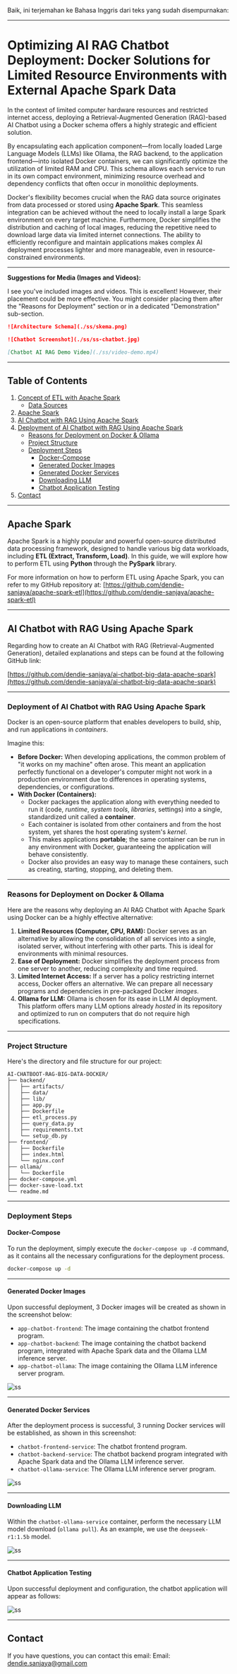Baik, ini terjemahan ke Bahasa Inggris dari teks yang sudah disempurnakan:

-----

# Optimizing AI RAG Chatbot Deployment: Docker Solutions for Limited Resource Environments with External Apache Spark Data

In the context of limited computer hardware resources and restricted internet access, deploying a Retrieval-Augmented Generation (RAG)-based AI Chatbot using a Docker schema offers a highly strategic and efficient solution.

By encapsulating each application component—from locally loaded Large Language Models (LLMs) like Ollama, the RAG backend, to the application frontend—into isolated Docker containers, we can significantly optimize the utilization of limited RAM and CPU. This schema allows each service to run in its own compact environment, minimizing resource overhead and dependency conflicts that often occur in monolithic deployments.

Docker's flexibility becomes crucial when the RAG data source originates from data processed or stored using **Apache Spark**. This seamless integration can be achieved without the need to locally install a large Spark environment on every target machine. Furthermore, Docker simplifies the distribution and caching of local images, reducing the repetitive need to download large data via limited internet connections. The ability to efficiently reconfigure and maintain applications makes complex AI deployment processes lighter and more manageable, even in resource-constrained environments.

-----

**Suggestions for Media (Images and Videos):**

I see you've included images and videos. This is excellent\! However, their placement could be more effective. You might consider placing them after the "Reasons for Deployment" section or in a dedicated "Demonstration" sub-section.

```markdown
![Architecture Schema](./ss/skema.png)

![Chatbot Screenshot](./ss/ss-chatbot.jpg)

[Chatbot AI RAG Demo Video](./ss/video-demo.mp4)
```


-----

## Table of Contents

1.  [Concept of ETL with Apache Spark](https://github.com/dendie-sanjaya/ai-chatboot-rag-big-data-docker#concept-of-etl-with-apache-spark)
      * [Data Sources](https://github.com/dendie-sanjaya/ai-chatboot-rag-big-data-docker#data-sources)
2.  [Apache Spark](https://github.com/dendie-sanjaya/ai-chatboot-rag-big-data-docker#apache-spark)
3.  [AI Chatbot with RAG Using Apache Spark](https://github.com/dendie-sanjaya/ai-chatboot-rag-big-data-docker#ai-chatbot-with-rag-using-apache-spark)
4.  [Deployment of AI Chatbot with RAG Using Apache Spark](https://github.com/dendie-sanjaya/ai-chatboot-rag-big-data-docker#deployment-of-ai-chatbot-with-rag-using-apache-spark)
      * [Reasons for Deployment on Docker & Ollama](https://github.com/dendie-sanjaya/ai-chatboot-rag-big-data-docker#reasons-for-deployment-on-docker--ollama)
      * [Project Structure](https://github.com/dendie-sanjaya/ai-chatboot-rag-big-data-docker#project-structure)
      * [Deployment Steps](https://github.com/dendie-sanjaya/ai-chatboot-rag-big-data-docker#deployment-steps)
          * [Docker-Compose](https://github.com/dendie-sanjaya/ai-chatboot-rag-big-data-docker#docker-compose)
          * [Generated Docker Images](https://github.com/dendie-sanjaya/ai-chatboot-rag-big-data-docker#generated-docker-images)
          * [Generated Docker Services](https://github.com/dendie-sanjaya/ai-chatboot-rag-big-data-docker#generated-docker-services)
          * [Downloading LLM](https://github.com/dendie-sanjaya/ai-chatboot-rag-big-data-docker#downloading-llm)
          * [Chatbot Application Testing](https://github.com/dendie-sanjaya/ai-chatboot-rag-big-data-docker#chatbot-application-testing)
5.  [Contact](https://github.com/dendie-sanjaya/ai-chatboot-rag-big-data-docker#contact)

-----

## Apache Spark

Apache Spark is a highly popular and powerful open-source distributed data processing framework, designed to handle various big data workloads, including **ETL (Extract, Transform, Load)**. In this guide, we will explore how to perform ETL using **Python** through the **PySpark** library.

For more information on how to perform ETL using Apache Spark, you can refer to my GitHub repository at: [https://github.com/dendie-sanjaya/apache-spark-etl](https://github.com/dendie-sanjaya/apache-spark-etl)

-----

## AI Chatbot with RAG Using Apache Spark

Regarding how to create an AI Chatbot with RAG (Retrieval-Augmented Generation), detailed explanations and steps can be found at the following GitHub link:

[https://github.com/dendie-sanjaya/ai-chatbot-big-data-apache-spark](https://github.com/dendie-sanjaya/ai-chatbot-big-data-apache-spark)

-----

### Deployment of AI Chatbot with RAG Using Apache Spark

Docker is an open-source platform that enables developers to build, ship, and run applications in *containers*.

Imagine this:

  * **Before Docker:** When developing applications, the common problem of "it works on my machine" often arose. This meant an application perfectly functional on a developer's computer might not work in a production environment due to differences in operating systems, dependencies, or configurations.
  * **With Docker (Containers):**
      * Docker packages the application along with everything needed to run it (code, *runtime*, *system tools*, *libraries*, settings) into a single, standardized unit called a **container**.
      * Each container is isolated from other containers and from the host system, yet shares the host operating system's *kernel*.
      * This makes applications **portable**; the same container can be run in any environment with Docker, guaranteeing the application will behave consistently.
      * Docker also provides an easy way to manage these containers, such as creating, starting, stopping, and deleting them.

-----

### Reasons for Deployment on Docker & Ollama

Here are the reasons why deploying an AI RAG Chatbot with Apache Spark using Docker can be a highly effective alternative:

1.  **Limited Resources (Computer, CPU, RAM):** Docker serves as an alternative by allowing the consolidation of all services into a single, isolated server, without interfering with other parts. This is ideal for environments with minimal resources.
2.  **Ease of Deployment:** Docker simplifies the deployment process from one server to another, reducing complexity and time required.
3.  **Limited Internet Access:** If a server has a policy restricting internet access, Docker offers an alternative. We can prepare all necessary programs and dependencies in pre-packaged Docker *images*.
4.  **Ollama for LLM:** Ollama is chosen for its ease in LLM AI deployment. This platform offers many LLM options already *hosted* in its repository and optimized to run on computers that do not require high specifications.

-----

### Project Structure

Here's the directory and file structure for our project:

```
AI-CHATBOOT-RAG-BIG-DATA-DOCKER/
├── backend/
│   ├── artifacts/
│   ├── data/
│   ├── lib/
│   ├── app.py
│   ├── Dockerfile
│   ├── etl_process.py
│   ├── query_data.py
│   ├── requirements.txt
│   └── setup_db.py
├── frontend/
│   ├── Dockerfile
│   ├── index.html
│   └── nginx.conf
├── ollama/
│   └── Dockerfile
├── docker-compose.yml
├── docker-save-load.txt
└── readme.md
```

-----

### Deployment Steps

#### Docker-Compose

To run the deployment, simply execute the `docker-compose up -d` command, as it contains all the necessary configurations for the deployment process.

```bash
docker-compose up -d
```


-----

#### Generated Docker Images

Upon successful deployment, 3 Docker images will be created as shown in the screenshot below:

  * `app-chatbot-frontend`: The image containing the chatbot frontend program.
  * `app-chatbot-backend`: The image containing the chatbot backend program, integrated with Apache Spark data and the Ollama LLM inference server.
  * `app-chatbot-ollama`: The image containing the Ollama LLM inference server program.

![ss](./ss/docker-2.jpg)


-----

#### Generated Docker Services

After the deployment process is successful, 3 running Docker services will be established, as shown in this screenshot:

  * `chatbot-frontend-service`: The chatbot frontend program.
  * `chatbot-backend-service`: The chatbot backend program integrated with Apache Spark data and the Ollama LLM inference server.
  * `chatbot-ollama-service`: The Ollama LLM inference server program.

![ss](./ss/docker-4-2.jpg)

-----

#### Downloading LLM

Within the `chatbot-ollama-service` container, perform the necessary LLM model download (`ollama pull`). As an example, we use the `deepseek-r1:1.5b` model.

![ss](./ss/docker-5-1.jpg)

-----

#### Chatbot Application Testing

Upon successful deployment and configuration, the chatbot application will appear as follows:

![ss](./ss/6.jpg)


-----

## Contact

If you have questions, you can contact this email:
Email: dendie.sanjaya@gmail.com